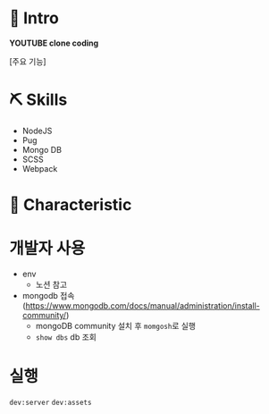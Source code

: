 
# 🤍 Intro
**YOUTUBE clone coding**

[주요 기능]

# ⛏ Skills
- NodeJS
- Pug
- Mongo DB
- SCSS
- Webpack

# 📌 Characteristic


# 개발자 사용
- env
  - 노션 참고
- mongodb 접속 (https://www.mongodb.com/docs/manual/administration/install-community/)
  - mongoDB community 설치 후 `momgosh`로 실행
  - `show dbs` db 조회
 
# 실행
`dev:server`
`dev:assets`
